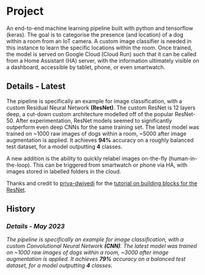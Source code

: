 # Project
An end-to-end machine learning pipeline built with python and tensorflow (keras). The goal is to categorise the presence (and location) of a dog within a room from an IoT camera. A custom image classifier is needed in this instance to learn the specific locations within the room. Once trained, the model is served on Google Cloud (Cloud Run) such that it can be called from a Home Assistant (HA) server, with the information ultimately visible on a dashboard, accessible by tablet, phone, or even smartwatch.

## Details - Latest
The pipeline is specifically an example for image classification, with a custom Residual Neural Network **(ResNet)**. The custom ResNet is 12 layers deep, a cut-down custom architecture modelled off of the popular ResNet-50. After experimentation, ResNet models seemed to significantly outperform even deep CNNs for the same training set. The latest model was trained on ~1000 raw images of dogs within a room, ~5000 after image augmentation is applied. It achieves **94%** accuracy on a roughly balanced test dataset, for a model outputting **4** classes.

A new addition is the ability to quickly relabel images on-the-fly (human-in-the-loop). This can be triggered from smartwatch or phone via HA, with images stored in labelled folders in the cloud.

Thanks and credit to [priya-dwivedi](https://github.com/priya-dwivedi) for the [tutorial on building blocks for the ResNet](https://github.com/priya-dwivedi/Deep-Learning/blob/master/resnet_keras/Residual_Networks_yourself.ipynb).

## History
### *Details - May 2023*
*The pipeline is specifically an example for image classification, with a custom Convolutional Neural Network **(CNN)**. The latest model was trained on ~1000 raw images of dogs within a room, ~3000 after image augmentation is applied. It achieves **79%** accuracy on a balanced test dataset, for a model outputting **4** classes.*
